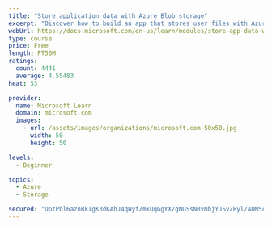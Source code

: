 ```yaml
---
title: "Store application data with Azure Blob storage"
excerpt: "Discover how to build an app that stores user files with Azure Blob storage, use Blob storage in a web app, and use the Azure Storage SDK for .NET Core."
webUrl: https://docs.microsoft.com/en-us/learn/modules/store-app-data-with-azure-blob-storage/
type: course
price: Free
length: PT50M
ratings:
  count: 4441
  average: 4.55483
heat: 53

provider:
  name: Microsoft Learn
  domain: microsoft.com
  images:
    - url: /assets/images/organizations/microsoft.com-50x50.jpg
      width: 50
      height: 50

levels:
  - Beginner

topics:
  - Azure
  - Storage

secured: "DptPbl6aznRkIgK3dKAhJ4qWyfZmkQqGgYX/gNGSsNRvmbjYJSvZRyl/ADM5cLG948gWs/4SSK3imS8YEumFXZF0zoPczEAxVmmIQeGHiZnpI9kYJlm4vWeQd3Wao5YVBmCqAgU/zYaUkB7om022WLLI3U9jG4pdGgonf7TjFZDd/CFW5+xewoT0RA+dn0EZpIEZaXVYc3pRW3uULeCZGR+MQYqwPQpdarpf2eBYgsGGufx6WogYKhu7eLS/Xh4j2D/zhVbBHdWRUoi/3WjzNo3BVAtDz04yWM5DHJT9Z9yntj/0ByLgk9GR2ncjbGZUBcGwrI8BaILwcF2H+3zXAhWcnFFQbcaPYGbYiDerSodHFzsKBa01cV8bLIjTLT7fHl5xD0MDTEj5PmHiW13T6a4xZao1yabv7v4in2kS87w=;UCoLVLlf85b28tFVWVfg/g=="
---
```


